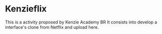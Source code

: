 # Kenzieflix
This is a activity proposed by Kenzie Academy BR 
It consists into develop a interface's clone from Netflix and upload here.
